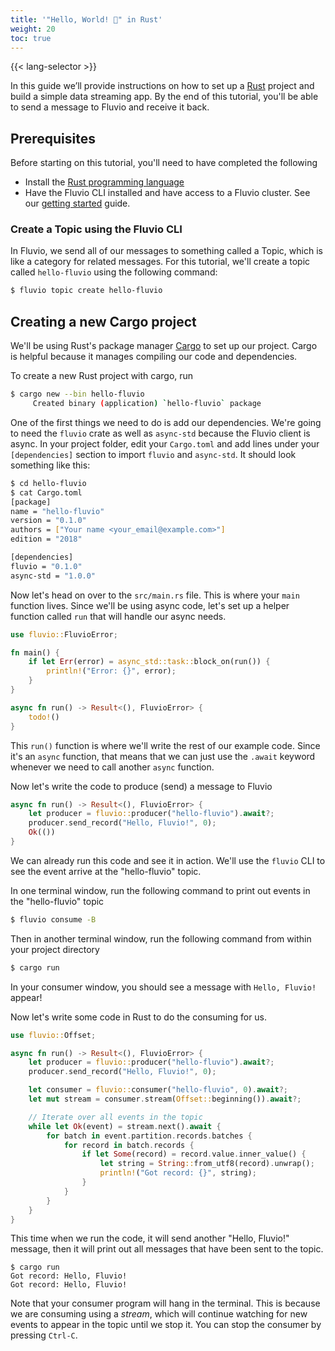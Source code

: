 ```yaml
---
title: '"Hello, World! 🎉" in Rust'
weight: 20
toc: true
---
```


{{< lang-selector >}}

In this guide we’ll provide instructions on how to set up a
<a href="https://www.rust-lang.org" target="_blank">Rust</a>
project and build a simple data streaming app. By the end of this
tutorial, you'll be able to send a message to Fluvio and receive it
back.

## Prerequisites

Before starting on this tutorial, you'll need to have completed the following

- Install the [Rust programming language]
- Have the Fluvio CLI installed and have access to a Fluvio cluster. See our [getting started] guide.

[Rust programming language]: https://rustup.rs
[getting started]: /docs/getting-started

### Create a Topic using the Fluvio CLI

In Fluvio, we send all of our messages to something called a Topic, which
is like a category for related messages. For this tutorial, we'll create
a topic called `hello-fluvio` using the following command:

```bash
$ fluvio topic create hello-fluvio
```

## Creating a new Cargo project

We'll be using Rust's package manager [Cargo] to set up our project. Cargo
is helpful because it manages compiling our code and dependencies.

[Cargo]: https://doc.rust-lang.org/book/ch01-03-hello-cargo.html

To create a new Rust project with cargo, run

```bash
$ cargo new --bin hello-fluvio
     Created binary (application) `hello-fluvio` package
```

One of the first things we need to do is add our dependencies. We're going to need
the `fluvio` crate as well as `async-std` because the Fluvio client is async.
In your project folder, edit your `Cargo.toml` and add lines under your `[dependencies]`
section to import `fluvio` and `async-std`. It should look something like this:

```bash
$ cd hello-fluvio
$ cat Cargo.toml
[package]
name = "hello-fluvio"
version = "0.1.0"
authors = ["Your name <your_email@example.com>"]
edition = "2018"

[dependencies]
fluvio = "0.1.0"
async-std = "1.0.0"
```

Now let's head on over to the `src/main.rs` file. This is where your `main` function
lives. Since we'll be using async code, let's set up a helper function called `run`
that will handle our async needs.

```rust
use fluvio::FluvioError;

fn main() {
    if let Err(error) = async_std::task::block_on(run()) {
        println!("Error: {}", error);
    }
}

async fn run() -> Result<(), FluvioError> {
    todo!()
}
```

This `run()` function is where we'll write the rest of our example code. Since it's an
`async` function, that means that we can just use the `.await` keyword whenever we need
to call another `async` function.

Now let's write the code to produce (send) a message to Fluvio

```rust
async fn run() -> Result<(), FluvioError> {
    let producer = fluvio::producer("hello-fluvio").await?;
    producer.send_record("Hello, Fluvio!", 0);
    Ok(())
}
```

We can already run this code and see it in action. We'll use the `fluvio` CLI to see
the event arrive at the "hello-fluvio" topic.

In one terminal window, run the following command to print out events in the "hello-fluvio"
topic

```bash
$ fluvio consume -B
```

Then in another terminal window, run the following command from within your project
directory

```bash
$ cargo run
```

In your consumer window, you should see a message with `Hello, Fluvio!` appear!

Now let's write some code in Rust to do the consuming for us.

```rust
use fluvio::Offset;

async fn run() -> Result<(), FluvioError> {
    let producer = fluvio::producer("hello-fluvio").await?;
    producer.send_record("Hello, Fluvio!", 0);

    let consumer = fluvio::consumer("hello-fluvio", 0).await?;
    let mut stream = consumer.stream(Offset::beginning()).await?;

    // Iterate over all events in the topic
    while let Ok(event) = stream.next().await {
        for batch in event.partition.records.batches {
            for record in batch.records {
                if let Some(record) = record.value.inner_value() {
                    let string = String::from_utf8(record).unwrap();
                    println!("Got record: {}", string);
                }
            }
        }
    }
}
```

This time when we run the code, it will send another "Hello, Fluvio!" message,
then it will print out all messages that have been sent to the topic.

```
$ cargo run
Got record: Hello, Fluvio!
Got record: Hello, Fluvio!
```

Note that your consumer program will hang in the terminal. This is because we
are consuming using a _stream_, which will continue watching for new events to
appear in the topic until we stop it. You can stop the consumer by pressing
`Ctrl-C`.
